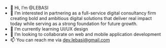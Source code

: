 - 👋 Hi, I’m @LEBASI
- 👀 I’m interested in partnering as a full-service digital consultancy firm creating bold and ambitious digital solutions that deliver real impact today while serving as a strong foundation for future growth.
- 🌱 I’m currently learning UI/UX design
- 💞️ I’m looking to collaborate on web and mobile application development
- 📫 You can reach me via dev.lebasi@gmail.com
